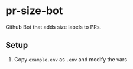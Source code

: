 # pr-size-bot

Github Bot that adds size labels to PRs.

## Setup

1. Copy `example.env` as `.env` and modify the vars
